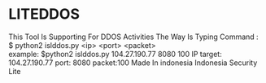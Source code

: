 # LITEDDOS
This Tool Is Supporting For DDOS Activities
The Way Is Typing Command :  $ python2 islddos.py &lt;ip> &lt;port> &lt;packet>  
example:  $python2 islddos.py 104.27.190.77 8080 100
IP target: 104.27.190.77
port: 8080
packet:100
Made In indonesia Indonesia Security Lite
